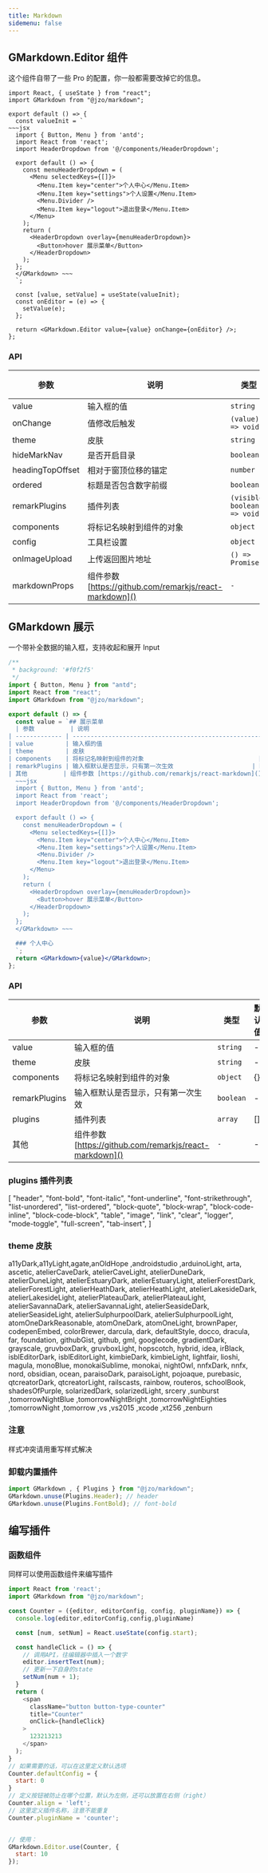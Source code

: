 ```yaml
---
title: Markdown
sidemenu: false
---
```



## GMarkdown.Editor 组件

这个组件自带了一些 Pro 的配置，你一般都需要改掉它的信息。

```tsx
import React, { useState } from "react";
import GMarkdown from "@jzo/markdown";

export default () => {
  const valueInit = `
~~~jsx
  import { Button, Menu } from 'antd';
  import React from 'react';
  import HeaderDropdown from '@/components/HeaderDropdown';

  export default () => {
    const menuHeaderDropdown = (
      <Menu selectedKeys={[]}>
        <Menu.Item key="center">个人中心</Menu.Item>
        <Menu.Item key="settings">个人设置</Menu.Item>
        <Menu.Divider />
        <Menu.Item key="logout">退出登录</Menu.Item>
      </Menu>
    );
    return (
      <HeaderDropdown overlay={menuHeaderDropdown}>
        <Button>hover 展示菜单</Button>
      </HeaderDropdown>
    );
  };
  </GMarkdown> ~~~
  `;

  const [value, setValue] = useState(valueInit);
  const onEditor = (e) => {
    setValue(e);
  };

  return <GMarkdown.Editor value={value} onChange={onEditor} />;
};
```

### API

| 参数             | 说明                                                    | 类型                         | 默认值 |
| ---------------- | ------------------------------------------------------- | ---------------------------- | ------ |
| value            | 输入框的值                                              | `string`                     | -      |
| onChange         | 值修改后触发                                            | `(value) => void`            | -      |
| theme            | 皮肤                                                    | `string`                     | -      |
| hideMarkNav      | 是否开启目录                                            | `boolean`                    | false  |
| headingTopOffset | 相对于窗顶位移的锚定                                    | `number`                     | 0      |
| ordered          | 标题是否包含数字前缀                                    | `boolean`                    | true   |
| remarkPlugins    | 插件列表                                                | `(visible: boolean) => void` | -      |
| components       | 将标记名映射到组件的对象                                | `object`                     | {}     |
| config           | 工具栏设置                                              | `object`                     | {}     |
| onImageUpload    | 上传返回图片地址                                        | `() => Promise`              | -      |
| markdownProps    | 组件参数 [https://github.com/remarkjs/react-markdown]() | `-`                          | -      |

## GMarkdown 展示

一个带补全数据的输入框，支持收起和展开 Input

```jsx
/**
 * background: '#f0f2f5'
 */
import { Button, Menu } from "antd";
import React from "react";
import GMarkdown from "@jzo/markdown";

export default () => {
  const value = `## 展示菜单
  | 参数          | 说明                                                    | 类型      | 默认值 |
| ------------- | ------------------------------------------------------- | --------- | ------ |
| value         | 输入框的值                                              | string  | -      |
| theme         | 皮肤                                                    | string  | -      |
| components    | 将标记名映射到组件的对象                                | object  | {}     |
| remarkPlugins | 输入框默认是否显示，只有第一次生效                      | boolean | -      |
| 其他          | 组件参数 [https://github.com/remarkjs/react-markdown]() | -       | -      |
  ~~~jsx
  import { Button, Menu } from 'antd';
  import React from 'react';
  import HeaderDropdown from '@/components/HeaderDropdown';

  export default () => {
    const menuHeaderDropdown = (
      <Menu selectedKeys={[]}>
        <Menu.Item key="center">个人中心</Menu.Item>
        <Menu.Item key="settings">个人设置</Menu.Item>
        <Menu.Divider />
        <Menu.Item key="logout">退出登录</Menu.Item>
      </Menu>
    );
    return (
      <HeaderDropdown overlay={menuHeaderDropdown}>
        <Button>hover 展示菜单</Button>
      </HeaderDropdown>
    );
  };
  </GMarkdown> ~~~

  ### 个人中心
  `;
  return <GMarkdown>{value}</GMarkdown>;
};
```

### API

| 参数          | 说明                                                    | 类型      | 默认值 |
| ------------- | ------------------------------------------------------- | --------- | ------ |
| value         | 输入框的值                                              | `string`  | -      |
| theme         | 皮肤                                                    | `string`  | -      |
| components    | 将标记名映射到组件的对象                                | `object`  | {}     |
| remarkPlugins | 输入框默认是否显示，只有第一次生效                      | `boolean` | -      |
| plugins        | 插件列表                                             |`array`   |  []
| 其他          | 组件参数 [https://github.com/remarkjs/react-markdown]() | `-`       | -      |


### plugins 插件列表
  [
    "header",
    "font-bold",
    "font-italic",
    "font-underline",
    "font-strikethrough",
    "list-unordered",
    "list-ordered",
    "block-quote",
    "block-wrap",
    "block-code-inline",
    "block-code-block",
    "table",
    "image",
    "link",
    "clear",
    "logger",
    "mode-toggle",
    "full-screen",
    "tab-insert",
  ]


### theme 皮肤

a11yDark,a11yLight,agate,anOldHope ,androidstudio ,arduinoLight, arta, ascetic, atelierCaveDark, atelierCaveLight, atelierDuneDark, atelierDuneLight, atelierEstuaryDark, atelierEstuaryLight, atelierForestDark, atelierForestLight, atelierHeathDark, atelierHeathLight, atelierLakesideDark, atelierLakesideLight, atelierPlateauDark, atelierPlateauLight, atelierSavannaDark, atelierSavannaLight, atelierSeasideDark, atelierSeasideLight, atelierSulphurpoolDark, atelierSulphurpoolLight, atomOneDarkReasonable, atomOneDark, atomOneLight, brownPaper, codepenEmbed, colorBrewer, darcula, dark, defaultStyle, docco, dracula, far, foundation, githubGist, github, gml, googlecode, gradientDark, grayscale, gruvboxDark, gruvboxLight, hopscotch, hybrid, idea, irBlack, isblEditorDark, isblEditorLight, kimbieDark, kimbieLight, lightfair, lioshi, magula, monoBlue, monokaiSublime, monokai, nightOwl, nnfxDark, nnfx, nord, obsidian, ocean, paraisoDark, paraisoLight, pojoaque, purebasic, qtcreatorDark, qtcreatorLight, railscasts, rainbow, routeros, schoolBook, shadesOfPurple, solarizedDark, solarizedLight, srcery ,sunburst ,tomorrowNightBlue ,tomorrowNightBright ,tomorrowNightEighties ,tomorrowNight ,tomorrow ,vs ,vs2015 ,xcode ,xt256 ,zenburn

### 注意

样式冲突请用重写样式解决

### 卸载内置插件

```js
import GMarkdown , { Plugins } from "@jzo/markdown";
GMarkdown.unuse(Plugins.Header); // header
GMarkdown.unuse(Plugins.FontBold); // font-bold
```

## 编写插件

### 函数组件

同样可以使用函数组件来编写插件

```js
import React from 'react';
import GMarkdown from "@jzo/markdown";

const Counter = ({editor, editorConfig, config, pluginName}) => {
  console.log(editor,editorConfig,config,pluginName)

  const [num, setNum] = React.useState(config.start);

  const handleClick = () => {
    // 调用API，往编辑器中插入一个数字
    editor.insertText(num);
    // 更新一下自身的state
    setNum(num + 1);
  }
  return (
    <span
      className="button button-type-counter"
      title="Counter"
      onClick={handleClick}
    >
      123213213
    </span>
  );
}
// 如果需要的话，可以在这里定义默认选项
Counter.defaultConfig = {
  start: 0
}
// 定义按钮被防止在哪个位置，默认为左侧，还可以放置在右侧（right）
Counter.align = 'left';
// 这里定义插件名称，注意不能重复
Counter.pluginName = 'counter';


// 使用：
GMarkdown.Editor.use(Counter, {
  start: 10
});
```
